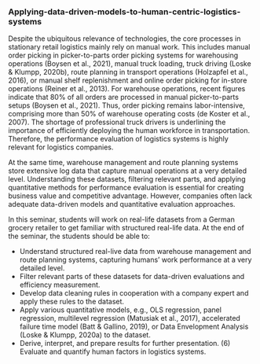 ### Applying-data-driven-models-to-human-centric-logistics-systems

Despite the ubiquitous relevance of technologies, the core processes in stationary retail logistics mainly rely on manual work. This includes manual order picking in picker-to-parts order picking systems for warehousing operations (Boysen et al., 2021), manual truck loading, truck driving (Loske & Klumpp, 2020b), route planning in transport operations (Holzapfel et al., 2016), or manual shelf replenishment and online order picking for in-store operations (Reiner et al., 2013). For warehouse operations, recent figures indicate that 80% of all orders are processed in manual picker-to-parts setups (Boysen et al., 2021). Thus, order picking remains labor-intensive, comprising more than 50% of warehouse operating costs (de Koster et al., 2007). The shortage of professional truck drivers is underlining the importance of efficiently deploying the human workforce in transportation. Therefore, the performance evaluation of logistics systems is highly relevant for logistics companies.

At the same time, warehouse management and route planning systems store extensive log data that capture manual operations at a very detailed level. Understanding these datasets, filtering relevant parts, and applying quantitative methods for performance evaluation is essential for creating business value and competitive advantage. However, companies often lack adequate data-driven models and quantitative evaluation approaches.

In this seminar, students will work on real-life datasets from a German grocery retailer to get familiar with structured real-life data. At the end of the seminar, the students should be able to:

- Understand structured real-live data from warehouse management and route planning systems, capturing humans’ work performance at a very detailed level. 
- Filter relevant parts of these datasets for data-driven evaluations and efficiency measurement. 
- Develop data cleaning rules in cooperation with a company expert and apply these rules to the dataset. 
- Apply various quantitative models, e.g., OLS regression, panel regression, multilevel regression (Matusiak et al., 2017), accelerated failure time model (Batt & Gallino, 2019), or Data Envelopment Analysis (Loske & Klumpp, 2020a) to the dataset. 
- Derive, interpret, and prepare results for further presentation. (6) Evaluate and quantify human factors in logistics systems.
